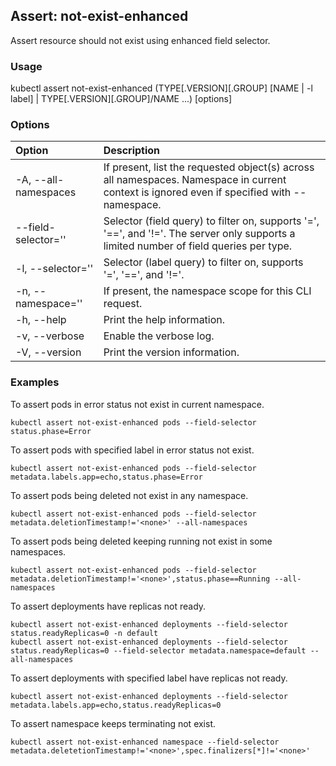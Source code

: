## Assert: not-exist-enhanced

Assert resource should not exist using enhanced field selector.

### Usage

kubectl assert not-exist-enhanced (TYPE[.VERSION][.GROUP] [NAME | -l label] | TYPE[.VERSION][.GROUP]/NAME ...) [options]

### Options

| Option                  | Description
|:------------------------|:-----------
| -A, --all-namespaces    | If present, list the requested object(s) across all namespaces. Namespace in current context is ignored even if specified with --namespace.
|     --field-selector='' | Selector (field query) to filter on, supports '=', '==', and '!='. The server only supports a limited number of field queries per type.
| -l, --selector=''       | Selector (label query) to filter on, supports '=', '==', and '!='.
| -n, --namespace=''      | If present, the namespace scope for this CLI request.
| -h, --help              | Print the help information.
| -v, --verbose           | Enable the verbose log.
| -V, --version           | Print the version information.


### Examples

To assert pods in error status not exist in current namespace.
```shell
kubectl assert not-exist-enhanced pods --field-selector status.phase=Error
```

To assert pods with specified label in error status not exist.
```shell
kubectl assert not-exist-enhanced pods --field-selector metadata.labels.app=echo,status.phase=Error
```

To assert pods being deleted not exist in any namespace.
```shell
kubectl assert not-exist-enhanced pods --field-selector metadata.deletionTimestamp!='<none>' --all-namespaces
```

To assert pods being deleted keeping running not exist in some namespaces.
```shell
kubectl assert not-exist-enhanced pods --field-selector metadata.deletionTimestamp!='<none>',status.phase==Running --all-namespaces
```

To assert deployments have replicas not ready.
```shell
kubectl assert not-exist-enhanced deployments --field-selector status.readyReplicas=0 -n default
kubectl assert not-exist-enhanced deployments --field-selector status.readyReplicas=0 --field-selector metadata.namespace=default --all-namespaces
```

To assert deployments with specified label have replicas not ready.
```shell
kubectl assert not-exist-enhanced deployments --field-selector metadata.labels.app=echo,status.readyReplicas=0
```

To assert namespace keeps terminating not exist.
```shell
kubectl assert not-exist-enhanced namespace --field-selector metadata.deletetionTimestamp!='<none>',spec.finalizers[*]!='<none>'
```